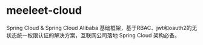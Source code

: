 # meeleet-cloud
Spring Cloud &amp; Spring Cloud Alibaba 基础框架，基于RBAC、jwt和oauth2的无状态统一权限认证的解决方案，互联网公司落地 Spring Cloud 架构必备。
